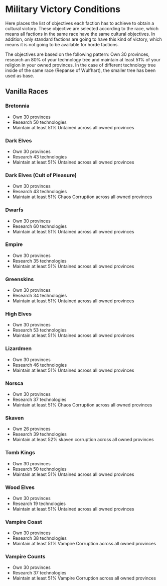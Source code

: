 # Military Victory Conditions

Here places the list of objectives each faction has to achieve to obtain a cultural victory. These objective are 
selected according to the race, which means all factions in the same race have the same cultural objectives. In
addition, only standard factions are going to have this kind of victory, which means it is not going to be available
for horde factions.

The objectives are based on the following pattern: Own 30 provinces, research an 80% of your technology tree and
maintain at least 51% of your religion in your owned provinces. In the case of different technology tree inside of the 
same race (Repanse of Wulfhart), the smaller tree has been used as base.

## Vanilla Races

### Bretonnia

* Own 30 provinces
* Research 50 technologies
* Maintain at least 51% Untained across all owned provinces

### Dark Elves

* Own 30 provinces
* Research 43 technologies
* Maintain at least 51% Untained across all owned provinces

### Dark Elves (Cult of Pleasure)

* Own 30 provinces
* Research 43 technologies
* Maintain at least 51% Chaos Corruption across all owned provinces

### Dwarfs

* Own 30 provinces
* Research 60 technologies
* Maintain at least 51% Untained across all owned provinces

### Empire

* Own 30 provinces
* Research 35 technologies
* Maintain at least 51% Untained across all owned provinces

### Greenskins

* Own 30 provinces
* Research 34 technologies
* Maintain at least 51% Untained across all owned provinces

### High Elves

* Own 30 provinces
* Research 53 technologies
* Maintain at least 51% Untained across all owned provinces

### Lizardmen

* Own 30 provinces
* Research 46 technologies
* Maintain at least 51% Untained across all owned provinces

### Norsca

* Own 30 provinces
* Research 37 technologies
* Maintain at least 51% Chaos Corruption across all owned provinces

### Skaven

* Own 26 provinces
* Research 39 technologies
* Maintain at least 52% skaven corruption across all owned provinces

### Tomb Kings

* Own 30 provinces
* Research 50 technologies
* Maintain at least 51% Untained across all owned provinces

### Wood Elves

* Own 30 provinces
* Research 19 technologies
* Maintain at least 51% Untained across all owned provinces

### Vampire Coast

* Own 30 provinces
* Research 38 technologies
* Maintain at least 51% Vampire Corruption across all owned provinces

### Vampire Counts

* Own 30 provinces
* Research 37 technologies
* Maintain at least 51% Vampire Corruption across all owned provinces
